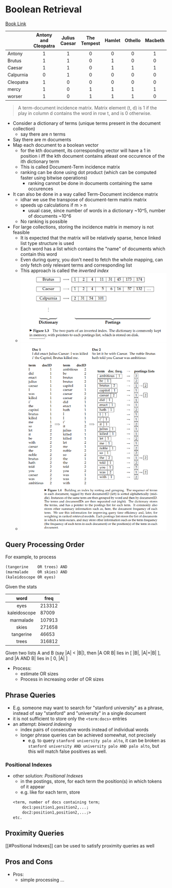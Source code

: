 # Boolean Retrieval

[Book Link](https://nlp.stanford.edu/IR-book/pdf/01bool.pdf) 

|       | Antony and Cleopatra|Julius Caesar|The Tempest|Hamlet|Othello|Macbeth|
|:------|:-------------------:|:-----------:|:---------:|:----:|:-----:|:-----:|
|Antony|1|1|0|0|0|1|
|Brutus|1|1|0|1|0|0|
|Caesar|1|1|0|1|1|1|
|Calpurnia|0|1|0|0|0|0|
|Cleopatra|1|0|0|0|0|0|
|mercy|1|0|1|1|1|1|
|worser|1|0|1|1|1|0|

> A term-document incidence matrix. Matrix element (t, d) is 1 if the
play in column d contains the word in row t, and is 0 otherwise.

- Consider a dictionary of terms (unique terms present in the document collection)
    - say there are n terms
- Say there are m documents
- Map each document to a boolean vector
    - for the kth document, its corresponding vector will have a 1 in position i iff the kth document contains atleast one occurence of the ith dictionary term
    - This is called Document-Term incidence matrix
    - ranking can be done using dot product (which can be computed faster using bitwise operations)
        - ranking cannot be done in documents containing the same occurences 
- It can also be done in a way called Term-Document incidence matrix
    - idhar we use the transpose of document-term matrix matrix
    - speeds up calculations if m > n 
        - usual case, since number of words in a dictionary ~10^5, number of documents ~10^6
    - No ranking is possible
- For large collections, storing the incidence matrix in memory is not feasible
    - It is expected that the matrix will be relatively sparse, hence linked list type structure is used
    - Each word has a list which contains the "name" of documents which contain this word
    - Even during query, you don't need to fetch the whole mapping, can only fetch only relevant terms and corresponding list
    - This approach is called the *inverted index*
    - ![Example of an inverted index](./images/figure-1-3.png) 
    - ![building and index](./images/fig-1-4.png) 

## Query Processing Order

For example, to process 
```
(tangerine    OR trees) AND
(marmalade    OR skies) AND
(kaleidoscope OR eyes)
```
Given the stats

|word| freq|
|:-:|-|
|eyes | 213312|
|kaleidoscope | 87009|
|marmalade| 107913|
|skies| 271658|
|tangerine| 46653|
|trees |316812|

Given two lists A and B (say |A| < |B|), then
|A OR  B| lies in \[ |B|, |A|+|B| \], and
|A AND B| lies in \[   0, |A| ]

- Process:
    - estimate OR sizes
    - Process in increasing order of OR sizes

## Phrase Queries

- E.g. someone may want to search for "stanford university" as a phrase, instead of say "stanford" and "university" in a single document
- it is not sufficient to store only the `<term:docs>` entries
- an attempt: *biword indexing*
    - index pairs of consecutive words instead of individual words
    - longer phrase queries can be achieved somewhat, not precisely
        - e.g. to query `stanford university palo alto`, it can be broken as `stanford university AND university palo AND palo alto`, but this will match false positives as well.

### Positional Indexes

- other solution:  *Positional Indexes*
    - in the postings, store, for each term the position(s) in which tokens  of it appear
    - e.g. like for each term, store
    ```
    <term, number of docs containing term;
        doc1:position1,position2,...;
        doc2:position1,position2,...;>
    etc.
    ```

## Proximity Queries

[[#Positional Indexes]] can be used to satisfy proximity queries as well


## Pros and Cons

- Pros:
    - simple processing
    ...

